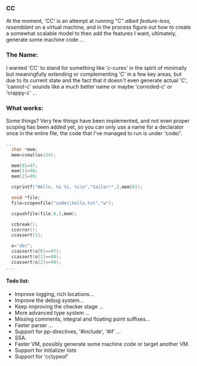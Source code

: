 ### CC
At the moment, 'CC' is an attempt at running "C" *albeit feature-less, resemblant* on a virtual machine, and in the process figure
out how to create a somewhat scalable model to then add the features I want, ultimately, generate some machine code ...

### The Name:
I wanted 'CC' to stand for something like 'c-cures' in the spirit of minimally but meaningfully extending or complementing 'C'
in a few key areas, but due to its current state and the fact that it doesn't even generate actual 'C', 'cannot-c' sounds like a much better name or maybe 'corroded-c' or 'crappy-c' ...

### What works:
Some things? Very few things have been implemented, and not even proper scoping has been added yet, so you can only use a name for a declarator once in the entire file, the code that I've managed to run is under 'code/'.

``` C
...
  char *mem;
  mem=ccmalloc(24);

  mem[0]=97;
  mem[1]=98;
  mem[2]=99;

  ccprintf("Hello, %s %i, %i\n","Sailor!",3,mem[0]);

  void *file;
  file=ccopenfile("code\\hello.txt","w");

  ccpushfile(file,0,3,mem);

  ccbreak();
  ccerror();
  ccassert(1);

  o="abc";
  ccassert(o[0]==97);
  ccassert(o[1]==98);
  ccassert(o[2]==99);
...
```

#### Todo list:
- Improve logging, rich locations...
- Improve the debug system...
- Keep improving the checker stage ...
- More advanced type system ...
- Missing comments, integral and floating point suffixes...
- Faster parser ...
- Support for pp-directives, '#include', '#if' ...
- SSA.
- Faster VM, possibly generate some machine code or target another VM.
- Support for initializer lists
- Support for 'cctypeof'
